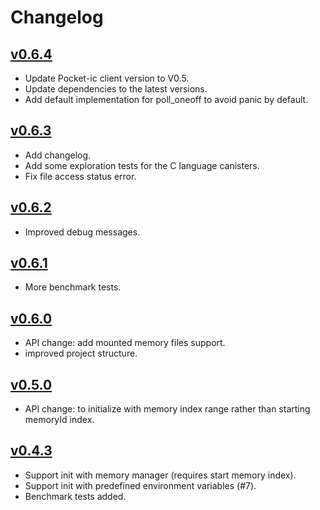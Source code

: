 # Changelog

## [v0.6.4]

- Update Pocket-ic client version to V0.5.
- Update dependencies to the latest versions.
- Add default implementation for poll_oneoff to avoid panic by default.

## [v0.6.3]

- Add changelog.
- Add some exploration tests for the C language canisters.
- Fix file access status error.

## [v0.6.2]

- Improved debug messages.


## [v0.6.1]

- More benchmark tests.

## [v0.6.0]

- API change: add mounted memory files support.
- improved project structure.

## [v0.5.0]

- API change: to initialize with memory index range rather than starting memoryId index.

## [v0.4.3]

- Support init with memory manager (requires start memory index).
- Support init with predefined environment variables (#7).
- Benchmark tests added.


[v0.6.4]: https://github.com/wasm-forge/ic-wasi-polyfill/compare/v0.6.3...v0.6.4
[v0.6.3]: https://github.com/wasm-forge/ic-wasi-polyfill/compare/v0.6.2...v0.6.3
[v0.6.2]: https://github.com/wasm-forge/ic-wasi-polyfill/compare/v0.6.1...v0.6.2
[v0.6.1]: https://github.com/wasm-forge/ic-wasi-polyfill/compare/v0.6.0...v0.6.1
[v0.6.0]: https://github.com/wasm-forge/ic-wasi-polyfill/compare/v0.5.0...v0.6.0
[v0.5.0]: https://github.com/wasm-forge/ic-wasi-polyfill/compare/v0.4.3...v0.5.0
[v0.4.3]: https://github.com/wasm-forge/ic-wasi-polyfill/compare/83c82d0bebd0e2fbe09ad5a4acb6f1ab1b3a6e0d...v0.4.3
